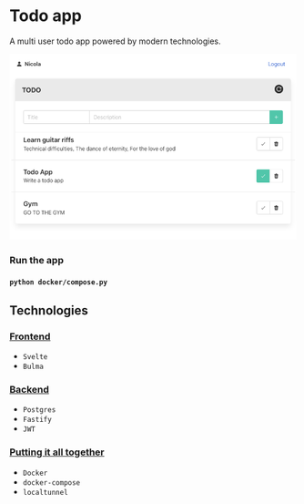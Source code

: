 # Todo app

A multi user todo app powered by modern technologies.

![](img.png)

### Run the app

#### `python docker/compose.py`

## Technologies

### [Frontend](./frontend/)

-   `Svelte`
-   `Bulma`

### [Backend](./api/)

-   `Postgres`
-   `Fastify`
-   `JWT`

### [Putting it all together](./docker/)

-   `Docker`
-   `docker-compose`
-   `localtunnel`
